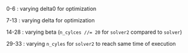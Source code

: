 0-6 : varying delta0 for optimization

7-13 : varying delta for optimization

14-28 : varying beta (`n_cylces //= 20` for `solver2` compared to `solver`)

29-33 : varying `n_cyles` for `solver2` to reach same time of execution